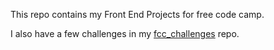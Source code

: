 This repo contains my Front End Projects for free code camp.

I also have a few challenges in my [fcc_challenges](https://github.com/rdesfo/fcc_challenges) repo.
